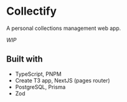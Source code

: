 # Collectify

A personal collections management web app.

_WIP_

## Built with

- TypeScript, PNPM
- Create T3 app, NextJS (pages router)
- PostgreSQL, Prisma
- Zod
